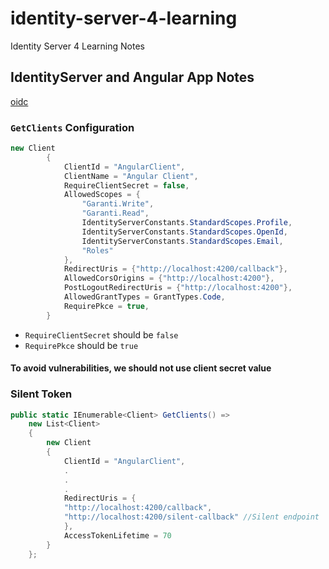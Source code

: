 # identity-server-4-learning
Identity Server 4 Learning Notes


## IdentityServer and Angular App Notes

[oidc](https://www.npmjs.com/package/oidc-client)

### `GetClients` Configuration

```c#
new Client
        {
            ClientId = "AngularClient",
            ClientName = "Angular Client",
            RequireClientSecret = false,
            AllowedScopes = {
                "Garanti.Write",
                "Garanti.Read",
                IdentityServerConstants.StandardScopes.Profile,
                IdentityServerConstants.StandardScopes.OpenId,
                IdentityServerConstants.StandardScopes.Email,
                "Roles"
            },
            RedirectUris = {"http://localhost:4200/callback"},
            AllowedCorsOrigins = {"http://localhost:4200"},
            PostLogoutRedirectUris = {"http://localhost:4200"},
            AllowedGrantTypes = GrantTypes.Code,
            RequirePkce = true,
        }

```

- `RequireClientSecret` should be `false`
- `RequirePkce` should be `true` 

#### To avoid vulnerabilities, we **should not** use client secret value

### Silent Token

```c#
public static IEnumerable<Client> GetClients() =>
    new List<Client>
    {
        new Client
        {
            ClientId = "AngularClient",
            .
            .
            .
            RedirectUris = {
            "http://localhost:4200/callback", 
            "http://localhost:4200/silent-callback" //Silent endpoint
            },
            AccessTokenLifetime = 70
        }
    };
```


